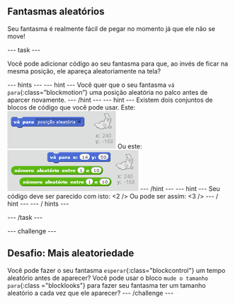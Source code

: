 ## Fantasmas aleatórios

Seu fantasma é realmente fácil de pegar no momento já que ele não se move!

--- task ---

Você pode adicionar código ao seu fantasma para que, ao invés de ficar na mesma posição, ele apareça aleatoriamente na tela?

--- hints --- --- hint --- Você quer que o seu fantasma `vá para`{:class=”blockmotion”} uma posição aleatória no palco antes de aparcer novamente. --- /hint --- --- hint --- Existem dois conjuntos de blocos de código que você pode usar. Este: ![screenshot](images/ghost-random-blocks-1.png) Ou este: ![screenshot](images/ghost-random-blocks-2.png) --- /hint --- --- hint --- Seu código deve ser parecido com isto: <2 /> Ou pode ser assim: <3 /> --- / hint --- --- / hints ---

--- /task ---

--- challenge ---

## Desafio: Mais aleatoriedade

Você pode fazer o seu fantasma `esperar`{:class="blockcontrol"} um tempo aleatório antes de aparecer? Você pode usar o bloco `mude o tamanho para`{:class ="blocklooks"} para fazer seu fantasma ter um tamanho aleatório a cada vez que ele aparecer? --- /challenge ---